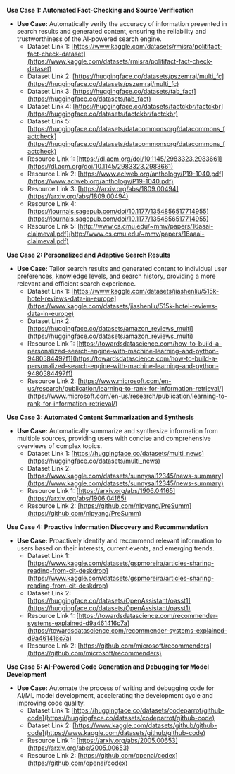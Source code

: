 **Use Case 1: Automated Fact-Checking and Source Verification**

*   **Use Case:** Automatically verify the accuracy of information presented in search results and generated content, ensuring the reliability and trustworthiness of the AI-powered search engine.
    *   Dataset Link 1: [https://www.kaggle.com/datasets/rmisra/politifact-fact-check-dataset](https://www.kaggle.com/datasets/rmisra/politifact-fact-check-dataset)
    *   Dataset Link 2: [https://huggingface.co/datasets/pszemraj/multi_fc](https://huggingface.co/datasets/pszemraj/multi_fc)
    *   Dataset Link 3: [https://huggingface.co/datasets/tab_fact](https://huggingface.co/datasets/tab_fact)
    *   Dataset Link 4: [https://huggingface.co/datasets/factckbr/factckbr](https://huggingface.co/datasets/factckbr/factckbr)
    *   Dataset Link 5: [https://huggingface.co/datasets/datacommonsorg/datacommons_factcheck](https://huggingface.co/datasets/datacommonsorg/datacommons_factcheck)
    *   Resource Link 1: [https://dl.acm.org/doi/10.1145/2983323.2983661](https://dl.acm.org/doi/10.1145/2983323.2983661)
    *   Resource Link 2: [https://www.aclweb.org/anthology/P19-1040.pdf](https://www.aclweb.org/anthology/P19-1040.pdf)
    *   Resource Link 3: [https://arxiv.org/abs/1809.00494](https://arxiv.org/abs/1809.00494)
    *   Resource Link 4: [https://journals.sagepub.com/doi/10.1177/1354856517714955](https://journals.sagepub.com/doi/10.1177/1354856517714955)
    *   Resource Link 5: [http://www.cs.cmu.edu/~mmv/papers/16aaai-claimeval.pdf](http://www.cs.cmu.edu/~mmv/papers/16aaai-claimeval.pdf)

**Use Case 2: Personalized and Adaptive Search Results**

*   **Use Case:** Tailor search results and generated content to individual user preferences, knowledge levels, and search history, providing a more relevant and efficient search experience.
    *   Dataset Link 1: [https://www.kaggle.com/datasets/jiashenliu/515k-hotel-reviews-data-in-europe](https://www.kaggle.com/datasets/jiashenliu/515k-hotel-reviews-data-in-europe)
    *   Dataset Link 2: [https://huggingface.co/datasets/amazon_reviews_multi](https://huggingface.co/datasets/amazon_reviews_multi)
    *   Resource Link 1: [https://towardsdatascience.com/how-to-build-a-personalized-search-engine-with-machine-learning-and-python-9480584497f1](https://towardsdatascience.com/how-to-build-a-personalized-search-engine-with-machine-learning-and-python-9480584497f1)
    *   Resource Link 2: [https://www.microsoft.com/en-us/research/publication/learning-to-rank-for-information-retrieval/](https://www.microsoft.com/en-us/research/publication/learning-to-rank-for-information-retrieval/)

**Use Case 3: Automated Content Summarization and Synthesis**

*   **Use Case:** Automatically summarize and synthesize information from multiple sources, providing users with concise and comprehensive overviews of complex topics.
    *   Dataset Link 1: [https://huggingface.co/datasets/multi_news](https://huggingface.co/datasets/multi_news)
    *   Dataset Link 2: [https://www.kaggle.com/datasets/sunnysai12345/news-summary](https://www.kaggle.com/datasets/sunnysai12345/news-summary)
    *   Resource Link 1: [https://arxiv.org/abs/1906.04165](https://arxiv.org/abs/1906.04165)
    *   Resource Link 2: [https://github.com/nlpyang/PreSumm](https://github.com/nlpyang/PreSumm)

**Use Case 4: Proactive Information Discovery and Recommendation**

*   **Use Case:** Proactively identify and recommend relevant information to users based on their interests, current events, and emerging trends.
    *   Dataset Link 1: [https://www.kaggle.com/datasets/gspmoreira/articles-sharing-reading-from-cit-deskdrop](https://www.kaggle.com/datasets/gspmoreira/articles-sharing-reading-from-cit-deskdrop)
    *   Dataset Link 2: [https://huggingface.co/datasets/OpenAssistant/oasst1](https://huggingface.co/datasets/OpenAssistant/oasst1)
    *   Resource Link 1: [https://towardsdatascience.com/recommender-systems-explained-d9a461416c7a](https://towardsdatascience.com/recommender-systems-explained-d9a461416c7a)
    *   Resource Link 2: [https://github.com/microsoft/recommenders](https://github.com/microsoft/recommenders)

**Use Case 5: AI-Powered Code Generation and Debugging for Model Development**

*   **Use Case:** Automate the process of writing and debugging code for AI/ML model development, accelerating the development cycle and improving code quality.
    *   Dataset Link 1: [https://huggingface.co/datasets/codeparrot/github-code](https://huggingface.co/datasets/codeparrot/github-code)
    *   Dataset Link 2: [https://www.kaggle.com/datasets/github/github-code](https://www.kaggle.com/datasets/github/github-code)
    *   Resource Link 1: [https://arxiv.org/abs/2005.00653](https://arxiv.org/abs/2005.00653)
    *   Resource Link 2: [https://github.com/openai/codex](https://github.com/openai/codex)
